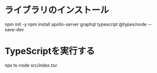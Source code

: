# ライブラリのインストール
npm init -y
npm install apollo-server graphql typescript @types/node --save-dev

# TypeScriptを実行する
npx ts-node src/index.tsv